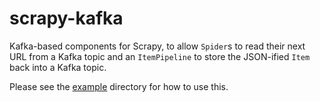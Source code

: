 scrapy-kafka
============

Kafka-based components for Scrapy, to allow `Spider`s to read their next URL
from a Kafka topic and an `ItemPipeline` to store the JSON-ified `Item` back
into a Kafka topic.

Please see the [example](example/) directory for how to use this.
